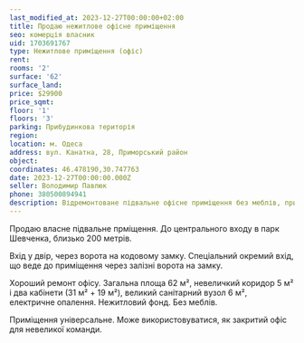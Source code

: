 ```yaml
---
last_modified_at: 2023-12-27T00:00:00+02:00
title: Продаю нежитлове офісне приміщення
seo: комерція власник
uid: 1703691767
type: Нежитлове приміщення (офіс)
rent:
rooms: '2'
surface: '62'
surface_land:
price: $29900
price_sqmt:
floor: '1'
floors: '3'
parking: Прибудинкова територія
region:
location: м. Одеса
address: вул. Канатна, 28, Приморський район
object:
coordinates: 46.478190,30.747763
date: 2023-12-27T00:00:00.000Z
seller: Володимир Павлюк
phone: 380500894941
description: Відремонтоване підвальне офісне приміщення без меблів, придатне до використання
---
```


Продаю власне підвальне прміщення. До центрального входу в парк Шевченка, близько 200 метрів.

Вхід у двір, через ворота на кодовому замку. Спеціальний окремий вхід, що веде до приміщення через залізні ворота на замку.

Хороший ремонт офісу. Загальна площа 62 м², невеличкий коридор 5 м² і два кабінети (31 м² + 19 м²), великий санітарний вузол 6 м², електричне опалення. Нежитловий фонд. Без меблів.

Приміщення універсальне. Може використовуватися, як закритий офіс для невеликої команди.
